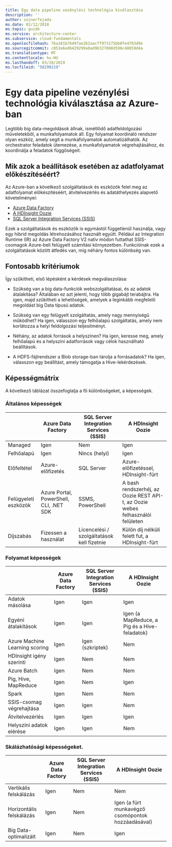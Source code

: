 ```yaml
---
title: Egy data pipeline vezénylési technológia kiválasztása
description: ''
author: zoinerTejada
ms.date: 02/12/2018
ms.topic: guide
ms.service: architecture-center
ms.subservice: cloud-fundamentals
ms.openlocfilehash: 76a101b76497ae2b2aacff973175bb0fe4703d9e
ms.sourcegitcommit: c053e6edb429299a0ad9b327888d596c48859d4a
ms.translationtype: MT
ms.contentlocale: hu-HU
ms.lasthandoff: 03/20/2019
ms.locfileid: "58299219"
---
```

# <a name="choosing-a-data-pipeline-orchestration-technology-in-azure"></a>Egy data pipeline vezénylési technológia kiválasztása az Azure-ban

Legtöbb big data-megoldások állnak, ismétlődő adatfeldolgozási műveletekből, a munkafolyamatok áll. Egy folyamat koordináló rendszer olyan eszköz, amely segít a munkafolyamatok automatizálhatók. Az orchestrator feladatok ütemezése, a munkafolyamatok végrehajtásához, és koordinálja a feladatok függőségeit.

## <a name="what-are-your-options-for-data-pipeline-orchestration"></a>Mik azok a beállítások esetében az adatfolyamat előkészítéséért?

Az Azure-ban a következő szolgáltatások és eszközök felel meg az adatfolyamat előkészítéséért, átvitelvezérlés és adatáthelyezés alapvető követelményei:

- [Azure Data Factory](/azure/data-factory/)
- [A HDInsight Oozie](/azure/hdinsight/hdinsight-use-oozie-linux-mac)
- [SQL Server Integration Services (SSIS)](/sql/integration-services/sql-server-integration-services)

Ezek a szolgáltatások és eszközök is egymástól függetlenül használja, vagy egy hibrid megoldás létrehozásához használt együtt. Például az Integration Runtime (IR) az Azure Data Factory V2 natív módon futtathat SSIS-csomagok Azure-beli felügyelt számítási környezetben. Funkcióinak ezek a szolgáltatások között átfedés van, míg néhány fontos különbség van.

## <a name="key-selection-criteria"></a>Fontosabb kritériumok

Így szűkítheti, első lépésként a kérdések megválaszolása:

- Szükség van a big data-funkciók webszolgáltatásai, és az adatok átalakítása? Általában ez azt jelenti, hogy több gigabájt terabájtra. Ha igen, majd szűkítheti a lehetőségek, amelyek a leginkább megfelelő megoldást big Data típusú adatok.

- Szükség van egy felügyelt szolgáltatás, amely nagy mennyiségű működhet? Ha igen, válasszon egy felhőalapú szolgáltatás, amely nem korlátozza a helyi feldolgozási teljesítményt.

- Néhány, az adatok források a helyszínen? Ha igen, keresse meg, amely felhőalapú és a helyszíni adatforrások vagy célok használható beállítások.

- A HDFS-fájlrendszer a Blob storage-ban tárolja a forrásadatok? Ha igen, válasszon egy beállítást, amely támogatja a Hive-lekérdezések.

## <a name="capability-matrix"></a>Képességmátrix

A következő táblázat összefoglalja a fő különbségeket, a képességek.

### <a name="general-capabilities"></a>Általános képességek

| | Azure Data Factory | SQL Server Integration Services (SSIS) | A HDInsight Oozie
| --- | --- | --- | --- |
| Managed | Igen | Nem | Igen |
| Felhőalapú | Igen | Nincs (helyi) | Igen |
| Előfeltétel | Azure-előfizetés | SQL Server  | Azure-előfizetéssel, HDInsight-fürt |
| Felügyeleti eszközök | Azure Portal, PowerShell, CLI, .NET SDK | SSMS, PowerShell | A bash rendszerhéj, az Oozie REST API-t, az Oozie webes felhasználói felületen |
| Díjszabás | Fizessen a használat | Licencelési / szolgáltatások kell fizetnie | Külön díj nélküli felett fut, a HDInsight-fürt |

### <a name="pipeline-capabilities"></a>Folyamat képességek

| | Azure Data Factory | SQL Server Integration Services (SSIS) | A HDInsight Oozie
| --- | --- | --- | --- |
| Adatok másolása | Igen | Igen | Igen |
| Egyéni átalakítások | Igen | Igen | Igen (a MapReduce, a Pig és a Hive-feladatok) |
| Azure Machine Learning scoring | Igen | Igen (szkriptek) | Nem |
| HDInsight igény szerinti | Igen | Nem | Nem |
| Azure Batch | Igen | Nem | Nem |
| Pig, Hive, MapReduce | Igen | Nem | Igen |
| Spark | Igen | Nem | Nem |
| SSIS-csomag végrehajtása | Igen | Igen | Nem |
| Átvitelvezérlés | Igen | Igen | Igen |
| Helyszíni adatok elérése | Igen | Igen | Nem |

### <a name="scalability-capabilities"></a>Skálázhatósági képességeket.

| | Azure Data Factory | SQL Server Integration Services (SSIS) | A HDInsight Oozie
| --- | --- | --- | --- |
| Vertikális felskálázás | Igen | Nem | Nem |
| Horizontális felskálázás | Igen | Nem | Igen (a fürt munkavégző csomópontok hozzáadásával) |
| Big Data-optimalizált | Igen | Nem | Igen |


